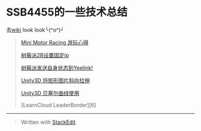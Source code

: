 # **SSB4455**的一些技术总结

去[wiki][0] look look└(^o^)┘


>  [Mini Motor Racing 游玩心得][5]
> 
>  [树莓派2B设置固定ip][1]
> 
>  [树莓派发送自身状态到Yeelink!][2]
> 
>  [Unity3D 将矩形图片斜向拉伸][3]
> 
>  [Unity3D 贝塞尔曲线使用][4]
> 
>  [LearnCloud LeaderBorder][6]


----------

> Written with [StackEdit](https://stackedit.io/).

 [0]: https://github.com/SSB4455/ownArticleSome/wiki
 [1]: https://github.com/SSB4455/ownArticleSome/wiki/%E6%A0%91%E8%8E%93%E6%B4%BE2B%E8%AE%BE%E7%BD%AE%E5%9B%BA%E5%AE%9Aip
 [2]: https://github.com/SSB4455/ownArticleSome/wiki/%E6%A0%91%E8%8E%93%E6%B4%BE%E5%8F%91%E9%80%81%E8%87%AA%E8%BA%AB%E7%8A%B6%E6%80%81%E5%88%B0Yeelink!
 [3]: https://github.com/SSB4455/ownArticleSome/wiki/Unity3D-%E5%B0%86%E7%9F%A9%E5%BD%A2%E5%9B%BE%E7%89%87%E6%96%9C%E5%90%91%E6%8B%89%E4%BC%B8
 [4]: https://github.com/SSB4455/ownArticleSome/wiki/Unity3D-%E8%B4%9D%E5%A1%9E%E5%B0%94%E6%9B%B2%E7%BA%BF%E4%BD%BF%E7%94%A8
 [5]: https://github.com/SSB4455/ownArticleSome/wiki/Mini-Motor-Racing-%E6%B8%B8%E7%8E%A9%E5%BF%83%E5%BE%97
 
 